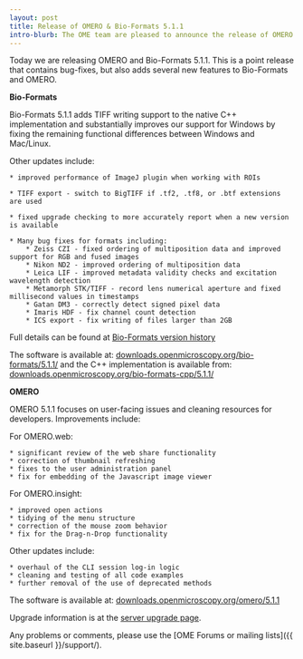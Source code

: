 ```yaml
---
layout: post
title: Release of OMERO & Bio-Formats 5.1.1
intro-blurb: The OME team are pleased to announce the release of OMERO & Bio-Formats 5.1.1
---
```

Today we are releasing OMERO and Bio-Formats 5.1.1. This is a point release that contains bug-fixes, but also adds several new features to Bio-Formats and OMERO.

**Bio-Formats**

Bio-Formats 5.1.1 adds TIFF writing support to the native C++ implementation and substantially improves our support for Windows by fixing the remaining functional differences between Windows and Mac/Linux.

Other updates include:

    * improved performance of ImageJ plugin when working with ROIs

    * TIFF export - switch to BigTIFF if .tf2, .tf8, or .btf extensions are used

    * fixed upgrade checking to more accurately report when a new version is available

    * Many bug fixes for formats including:
        * Zeiss CZI - fixed ordering of multiposition data and improved support for RGB and fused images
        * Nikon ND2 - improved ordering of multiposition data
        * Leica LIF - improved metadata validity checks and excitation wavelength detection
        * Metamorph STK/TIFF - record lens numerical aperture and fixed millisecond values in timestamps
        * Gatan DM3 - correctly detect signed pixel data
        * Imaris HDF - fix channel count detection
        * ICS export - fix writing of files larger than 2GB

Full details can be found at [Bio-Formats version history](http://www.openmicroscopy.org/site/support/bio-formats5.1/about/whats-new.html)

The software is available at: [downloads.openmicroscopy.org/bio-formats/5.1.1/](http://downloads.openmicroscopy.org/bio-formats/5.1.1) and the C++ implementation is available from: [downloads.openmicroscopy.org/bio-formats-cpp/5.1.1/](http://downloads.openmicroscopy.org/bio-formats-cpp/5.1.1/)

**OMERO**

OMERO 5.1.1 focuses on user-facing issues and cleaning resources for developers. Improvements include:

For OMERO.web:

    * significant review of the web share functionality
    * correction of thumbnail refreshing
    * fixes to the user administration panel
    * fix for embedding of the Javascript image viewer

For OMERO.insight:

    * improved open actions
    * tidying of the menu structure
    * correction of the mouse zoom behavior
    * fix for the Drag-n-Drop functionality

Other updates include:

    * overhaul of the CLI session log-in logic
    * cleaning and testing of all code examples
    * further removal of the use of deprecated methods

The software is available at: [downloads.openmicroscopy.org/omero/5.1.1](http://downloads.openmicroscopy.org/omero/5.1.1)

Upgrade information is at the [server upgrade page](http://www.openmicroscopy.org/site/support/omero5.1/sysadmins/server-upgrade.html).

Any problems or comments, please use the [OME Forums or mailing lists]({{ site.baseurl }}/support/).

